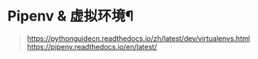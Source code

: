# Pipenv & 虚拟环境¶
>https://pythonguidecn.readthedocs.io/zh/latest/dev/virtualenvs.html
>https://pipenv.readthedocs.io/en/latest/
